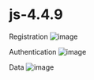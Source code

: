 # js-4.4.9
Registration
![image](https://user-images.githubusercontent.com/83812612/221953124-1136026f-4da4-401f-87d5-359458a3dad2.png)

Authentication
![image](https://user-images.githubusercontent.com/83812612/221953165-ced7f23e-c8be-48df-958b-0652b2231cd6.png)

Data
![image](https://user-images.githubusercontent.com/83812612/221953186-f7c63ae5-d1c8-4376-8eec-803e0b86897c.png)
